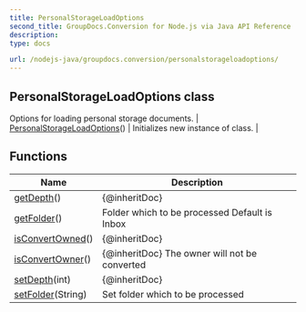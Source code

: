 ```yaml
---
title: PersonalStorageLoadOptions
second_title: GroupDocs.Conversion for Node.js via Java API Reference
description: 
type: docs

url: /nodejs-java/groupdocs.conversion/personalstorageloadoptions/
---
```


## PersonalStorageLoadOptions class
Options for loading personal storage documents.
| [PersonalStorageLoadOptions](personalstorageloadoptions)() | Initializes new instance of class. |

## Functions

| Name | Description |
| --- | --- |
| [getDepth](getdepth)() | {@inheritDoc} |
| [getFolder](getfolder)() | Folder which to be processed Default is Inbox |
| [isConvertOwned](isconvertowned)() | {@inheritDoc} |
| [isConvertOwner](isconvertowner)() | {@inheritDoc} The owner will not be converted |
| [setDepth](setdepth)(int) | {@inheritDoc} |
| [setFolder](setfolder)(String) | Set folder which to be processed |
